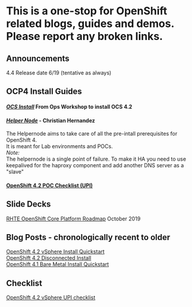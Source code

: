 # This is a one-stop for OpenShift related blogs, guides and demos. Please report any broken links. 

## Announcements

4.4 Release date 6/19 (tentative as always)

## OCP4 Install Guides

#### [*OCS Install*](https://github.com/openshift/openshift-cns-testdrive/blob/ocp4-dev/workshop/content/ocs4.adoc) From Ops Workshop to install OCS 4.2 


#### [*Helper Node*](https://github.com/christianh814/ocp4-upi-helpernode)  - Christian Hernandez 
The Helpernode aims to take care of all the pre-intall prerequisites for OpenShift 4.  
It is meant for Lab environments and POCs.  
*Note:*  
The helpernode is a single point of failure. 
To make it HA you need to use keepalived for the haproxy component and add another DNS server as a "slave"  


#### [OpenShift 4.2 POC Checklist (UPI)](https://docs.google.com/document/d/13ZA1nLpxbiHXNwl6IBEs1iyZ6-JnmBOBi1Fm2mTYo1I/edit#heading=h.61oc9cuaej8y)  


## Slide Decks
[RHTE OpenShift Core Platform Roadmap](https://docs.google.com/presentation/d/1VuyT75QBuF-qyc1NA0NpnNoyyhg5bvcZsfXPu1oFtkE/edit#slide=id.g609ee0af91_7_9)  October 2019  



## Blog Posts - chronologically recent to older  
[OpenShift 4.2 vSphere Install Quickstart](https://blog.openshift.com/openshift-4-2-vsphere-install-quickstart/)  
[OpenShift 4.2 Disconnected Install](https://blog.openshift.com/openshift-4-2-disconnected-install/)  
[OpenShift 4.1 Bare Metal Install Quickstart](https://blog.openshift.com/openshift-4-bare-metal-install-quickstart/)  


## Checklist
[OpenShift 4.2 vSphere UPI checklist](https://docs.google.com/document/d/14t6FC7payHNDpvDbAmqDX14Te-e7Yda6GK3rwFuUJpc/edit?usp=sharing)




